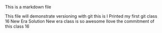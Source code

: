 This is a markdown file

This file will demonstrate versioning with git
this is I Printed my first git
class 16
New Era Solution
New era class is so awesome
Ilove the commitment of this class 16
